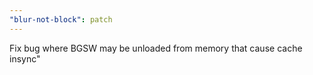 ```yaml
---
"blur-not-block": patch
---
```


Fix bug where BGSW may be unloaded from memory that cause cache insync"

